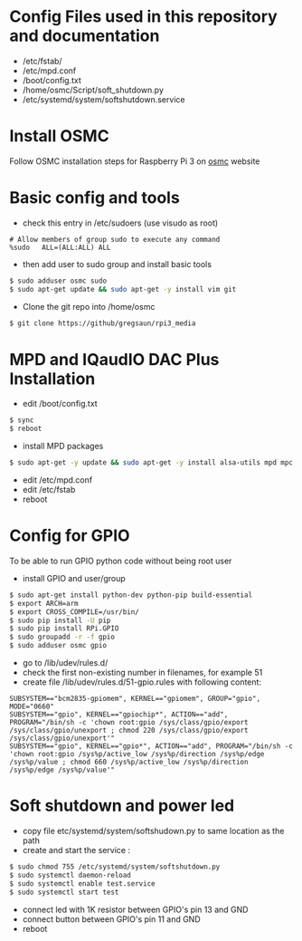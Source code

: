 Config Files used in this repository and documentation
======================================================
- /etc/fstab/
- /etc/mpd.conf
- /boot/config.txt
- /home/osmc/Script/soft_shutdown.py
- /etc/systemd/system/softshutdown.service


Install OSMC
============
Follow OSMC installation steps for Raspberry Pi 3 on [osmc](https://osmc.tv/) website


Basic config and tools
======================
- check this entry in /etc/sudoers (use visudo as root)
```
# Allow members of group sudo to execute any command
%sudo   ALL=(ALL:ALL) ALL
```
- then add user to sudo group and install basic tools
```bash
$ sudo adduser osmc sudo
$ sudo apt-get update && sudo apt-get -y install vim git
```
- Clone the git repo into /home/osmc
```bash
$ git clone https://github/gregsaun/rpi3_media
```

MPD and IQaudIO DAC Plus Installation
=====================================
- edit /boot/config.txt
```bash
$ sync
$ reboot
```
- install MPD packages
```bash
$ sudo apt-get -y update && sudo apt-get -y install alsa-utils mpd mpc
```
- edit /etc/mpd.conf
- edit /etc/fstab
- reboot


Config for GPIO
===============
To be able to run GPIO python code without being root user
- install GPIO and user/group
```bash
$ sudo apt-get install python-dev python-pip build-essential
$ export ARCH=arm
$ export CROSS_COMPILE=/usr/bin/
$ sudo pip install -U pip
$ sudo pip install RPi.GPIO
$ sudo groupadd -r -f gpio
$ sudo adduser osmc gpio
```
- go to /lib/udev/rules.d/
- check the first non-existing number in filenames, for example 51
- create file /lib/udev/rules.d/51-gpio.rules with following content:
```
SUBSYSTEM=="bcm2835-gpiomem", KERNEL=="gpiomem", GROUP="gpio", MODE="0660"
SUBSYSTEM=="gpio", KERNEL=="gpiochip*", ACTION=="add", PROGRAM="/bin/sh -c 'chown root:gpio /sys/class/gpio/export /sys/class/gpio/unexport ; chmod 220 /sys/class/gpio/export /sys/class/gpio/unexport'"
SUBSYSTEM=="gpio", KERNEL=="gpio*", ACTION=="add", PROGRAM="/bin/sh -c 'chown root:gpio /sys%p/active_low /sys%p/direction /sys%p/edge /sys%p/value ; chmod 660 /sys%p/active_low /sys%p/direction /sys%p/edge /sys%p/value'"
```


Soft shutdown and power led
===========================
- copy file etc/systemd/system/softshudown.py to same location as the path
- create and start the service : 
```bash
$ sudo chmod 755 /etc/systemd/system/softshutdown.py
$ sudo systemctl daemon-reload
$ sudo systemctl enable test.service
$ sudo systemctl start test
```
- connect led with 1K resistor between GPIO's pin 13 and GND
- connect button between GPIO's pin 11 and GND
- reboot
